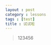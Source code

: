 ```yaml
---
layout : post
category : lessons
tags : [test]
title : 试试啦
---
```




<blockquote><p>123456</p></blcokquote>